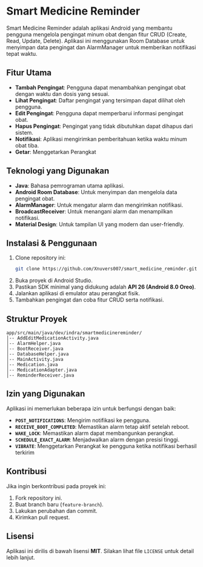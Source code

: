 # Smart Medicine Reminder

Smart Medicine Reminder adalah aplikasi Android yang membantu pengguna mengelola pengingat minum obat dengan fitur CRUD (Create, Read, Update, Delete). Aplikasi ini menggunakan Room Database untuk menyimpan data pengingat dan AlarmManager untuk memberikan notifikasi tepat waktu.

## Fitur Utama

- **Tambah Pengingat**: Pengguna dapat menambahkan pengingat obat dengan waktu dan dosis yang sesuai.
- **Lihat Pengingat**: Daftar pengingat yang tersimpan dapat dilihat oleh pengguna.
- **Edit Pengingat**: Pengguna dapat memperbarui informasi pengingat obat.
- **Hapus Pengingat**: Pengingat yang tidak dibutuhkan dapat dihapus dari sistem.
- **Notifikasi**: Aplikasi mengirimkan pemberitahuan ketika waktu minum obat tiba.
- **Getar**: Menggetarkan Perangkat

## Teknologi yang Digunakan

- **Java**: Bahasa pemrograman utama aplikasi.
- **Android Room Database**: Untuk menyimpan dan mengelola data pengingat obat.
- **AlarmManager**: Untuk mengatur alarm dan mengirimkan notifikasi.
- **BroadcastReceiver**: Untuk menangani alarm dan menampilkan notifikasi.
- **Material Design**: Untuk tampilan UI yang modern dan user-friendly.

## Instalasi & Penggunaan

1. Clone repository ini:
   ```sh
   git clone https://github.com/Xnuvers007/smart_medicine_reminder.git
   ```
2. Buka proyek di Android Studio.
3. Pastikan SDK minimal yang didukung adalah **API 26 (Android 8.0 Oreo)**.
4. Jalankan aplikasi di emulator atau perangkat fisik.
5. Tambahkan pengingat dan coba fitur CRUD serta notifikasi.

## Struktur Proyek

```
app/src/main/java/dev/indra/smartmedicinereminder/
│-- AddEditMedicationActivity.java
│-- AlarmHelper.java
│-- BootReceiver.java
│-- DatabaseHelper.java
│-- MainActivity.java
│-- Medication.java
│-- MedicationAdapter.java
│-- ReminderReceiver.java
```

## Izin yang Digunakan

Aplikasi ini memerlukan beberapa izin untuk berfungsi dengan baik:

- **`POST_NOTIFICATIONS`**: Mengirim notifikasi ke pengguna.
- **`RECEIVE_BOOT_COMPLETED`**: Memastikan alarm tetap aktif setelah reboot.
- **`WAKE_LOCK`**: Memastikan alarm dapat membangunkan perangkat.
- **`SCHEDULE_EXACT_ALARM`**: Menjadwalkan alarm dengan presisi tinggi.
- **`VIBRATE`**: Menggetarkan Perangkat ke pengguna ketika notifikasi berhasil terkirim

## Kontribusi

Jika ingin berkontribusi pada proyek ini:

1. Fork repository ini.
2. Buat branch baru (`feature-branch`).
3. Lakukan perubahan dan commit.
4. Kirimkan pull request.

## Lisensi

Aplikasi ini dirilis di bawah lisensi **MIT**. Silakan lihat file `LICENSE` untuk detail lebih lanjut.

